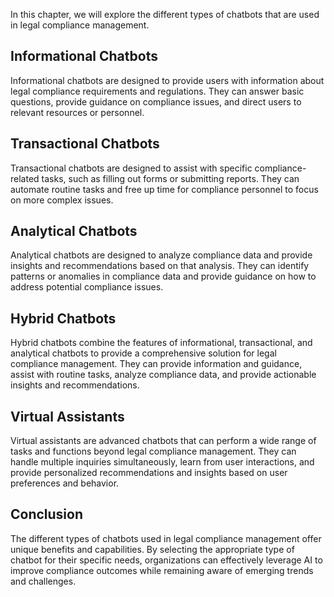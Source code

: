 

In this chapter, we will explore the different types of chatbots that are used in legal compliance management.

Informational Chatbots
----------------------

Informational chatbots are designed to provide users with information about legal compliance requirements and regulations. They can answer basic questions, provide guidance on compliance issues, and direct users to relevant resources or personnel.

Transactional Chatbots
----------------------

Transactional chatbots are designed to assist with specific compliance-related tasks, such as filling out forms or submitting reports. They can automate routine tasks and free up time for compliance personnel to focus on more complex issues.

Analytical Chatbots
-------------------

Analytical chatbots are designed to analyze compliance data and provide insights and recommendations based on that analysis. They can identify patterns or anomalies in compliance data and provide guidance on how to address potential compliance issues.

Hybrid Chatbots
---------------

Hybrid chatbots combine the features of informational, transactional, and analytical chatbots to provide a comprehensive solution for legal compliance management. They can provide information and guidance, assist with routine tasks, analyze compliance data, and provide actionable insights and recommendations.

Virtual Assistants
------------------

Virtual assistants are advanced chatbots that can perform a wide range of tasks and functions beyond legal compliance management. They can handle multiple inquiries simultaneously, learn from user interactions, and provide personalized recommendations and insights based on user preferences and behavior.

Conclusion
----------

The different types of chatbots used in legal compliance management offer unique benefits and capabilities. By selecting the appropriate type of chatbot for their specific needs, organizations can effectively leverage AI to improve compliance outcomes while remaining aware of emerging trends and challenges.
